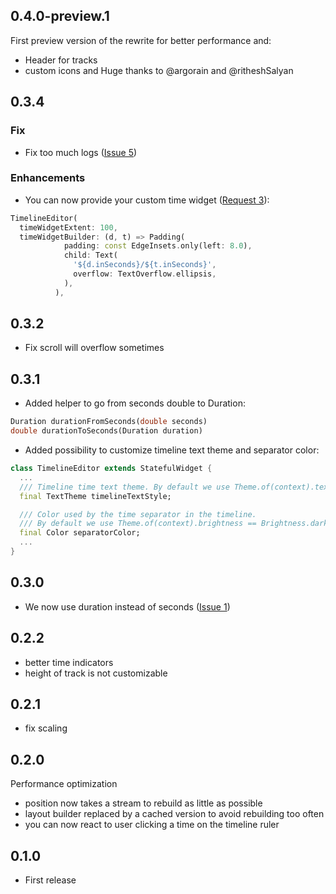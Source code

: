 ## 0.4.0-preview.1
First preview version of the rewrite for better performance and:
* Header for tracks
* custom icons and
Huge thanks to @argorain and @ritheshSalyan

## 0.3.4
### Fix
* Fix too much logs ([Issue 5](https://github.com/neckaros/timeline_editor/issues/5))
### Enhancements
* You can now provide your custom time widget ([Request 3](https://github.com/neckaros/timeline_editor/issues/3)):
```dart
TimelineEditor(
  timeWidgetExtent: 100,
  timeWidgetBuilder: (d, t) => Padding(
            padding: const EdgeInsets.only(left: 8.0),
            child: Text(
              '${d.inSeconds}/${t.inSeconds}',
              overflow: TextOverflow.ellipsis,
            ),
          ),
```

## 0.3.2
* Fix scroll will overflow sometimes

## 0.3.1
* Added helper to go from seconds double to Duration:
```dart
Duration durationFromSeconds(double seconds)
double durationToSeconds(Duration duration)
```
* Added possibility to customize timeline text theme and separator color:
```dart
class TimelineEditor extends StatefulWidget {
  ...
  /// Timeline time text theme. By default we use Theme.of(context).textTheme.bodyText1
  final TextTheme timelineTextStyle;

  /// Color used by the time separator in the timeline.
  /// By default we use Theme.of(context).brightness == Brightness.dark ? Colors.white60 : Colors.black87
  final Color separatorColor;
  ...
}
```

## 0.3.0
* We now use duration instead of seconds ([Issue 1](https://github.com/neckaros/timeline_editor/issues/1))

## 0.2.2
* better time indicators
* height of track is not customizable

## 0.2.1
* fix scaling


## 0.2.0
Performance optimization
* position now takes a stream to rebuild as little as possible
* layout builder replaced by a cached version to avoid rebuilding too often
* you can now react to user clicking a time on the timeline ruler

## 0.1.0

* First release
